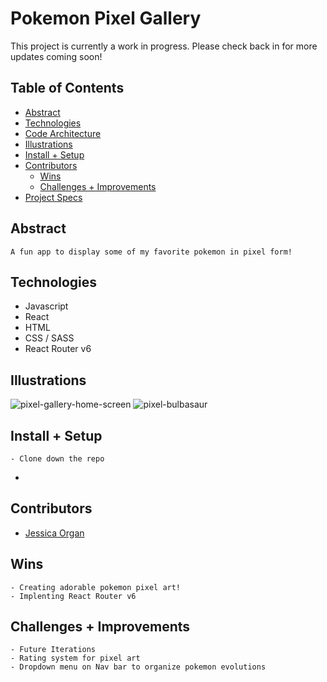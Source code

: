 # Pokemon Pixel Gallery

This project is currently a work in progress. Please check back in for more updates coming soon!


## Table of Contents
  - [Abstract](#abstract)
  - [Technologies](#technologies)
  - [Code Architecture](#code-architecture)
  - [Illustrations](#illustrations)
  - [Install + Setup](#set-up)
  - [Contributors](#contributors)
	- [Wins](#wins)
	- [Challenges + Improvements](#challenges-+-Improvements)
  - [Project Specs](#project-specs)

## Abstract
	A fun app to display some of my favorite pokemon in pixel form! 

## Technologies
  - Javascript
  - React
  - HTML
  - CSS / SASS
  - React Router v6

## Illustrations
![pixel-gallery-home-screen](https://user-images.githubusercontent.com/83175748/193126846-2c7fced5-7038-4236-adc9-b6b10d0f5b6f.png)
![pixel-bulbasaur](https://user-images.githubusercontent.com/83175748/193126721-03408c51-8674-4b25-9f9a-e3f709f1ad55.png)


## Install + Setup
	- Clone down the repo
  - 



## Contributors
  - [Jessica Organ](https://github.com/Jorgan612)

## Wins
	- Creating adorable pokemon pixel art!
	- Implenting React Router v6

## Challenges + Improvements
	- Future Iterations
    - Rating system for pixel art 
    - Dropdown menu on Nav bar to organize pokemon evolutions 
